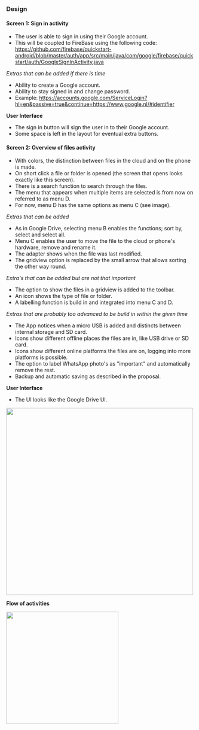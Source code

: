 ### Design 

#### Screen 1: Sign in activity
- The user is able to sign in using their Google account.
- This will be coupled to FireBase using the following code: https://github.com/firebase/quickstart-android/blob/master/auth/app/src/main/java/com/google/firebase/quickstart/auth/GoogleSignInActivity.java

*Extras that can be added if there is time*
- Ability to create a Google account.
- Ability to stay signed in and change password.
- Example: https://accounts.google.com/ServiceLogin?hl=en&passive=true&continue=https://www.google.nl/#identifier

**User Interface**
- The sign in button will sign the user in to their Google account.
- Some space is left in the layout for eventual extra buttons.

#### Screen 2: Overview of files activity
- With colors, the distinction between files in the cloud and on the phone is made.
- On short click a file or folder is opened (the screen that opens looks exactly like this screen).
- There is a search function to search through the files.
- The menu that appears when multiple items are selected is from now on referred to as menu D.
- For now, menu D has the same options as menu C (see image).

*Extras that can be added*
- As in Google Drive, selecting menu B enables the functions; sort by, select and select all.
- Menu C enables the user to move the file to the cloud or phone's hardware, remove and rename it.
- The adapter shows when the file was last modified.
- The gridview option is replaced by the small arrow that allows sorting the other way round.

*Extra's that can be added but are not that important*
- The option to show the files in a gridview is added to the toolbar.
- An icon shows the type of file or folder.
- A labelling function is build in and integrated into menu C and D.

*Extras that are probably too advanced to be build in within the given time*
- The App notices when a micro USB is added and distincts between internal storage and SD card.
- Icons show different offline places the files are in, like USB drive or SD card. 
- Icons show different online platforms the files are on, logging into more platforms is possible.
- The option to label WhatsApp photo's as "important" and automatically remove the rest.
- Backup and automatic saving as described in the proposal.

**User Interface**
- The UI looks like the Google Drive UI.

<img src="https://cloud.githubusercontent.com/assets/22945709/21816695/5259cfb8-d761-11e6-930b-fdab08e85a54.png" width="500">

**Flow of activities**

<img src="https://cloud.githubusercontent.com/assets/22945709/21922991/e8b55236-d971-11e6-8307-d48c9f8b4ad6.png" width="300">
